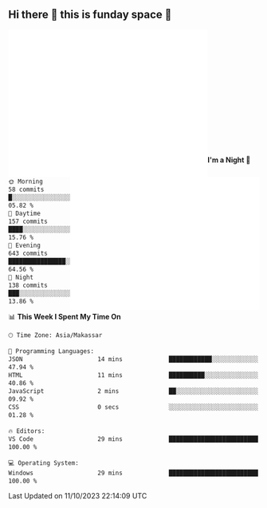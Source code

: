 ## Hi there 👋 this is funday space 🚀

<img align="left" width="400" alt="🌞" src="https://raw.githubusercontent.com/fhasnur/fhasnur/master/general.svg?token=ATQS65TR7ETTG5RLJUDIDBLBN34HE">
<img align="right" width="380" alt="🌞" src="https://raw.githubusercontent.com/fhasnur/fhasnur/master/statistics.svg?token=ATQS65TR7ETTG5RLJUDIDBLBN34HE">

<br><br><br><br><br><br><br><br><br><br><br><br><br><br>

<!--START_SECTION:waka-->
**I'm a Night 🦉** 

```text
🌞 Morning                58 commits          █░░░░░░░░░░░░░░░░░░░░░░░░   05.82 % 
🌆 Daytime                157 commits         ████░░░░░░░░░░░░░░░░░░░░░   15.76 % 
🌃 Evening                643 commits         ████████████████░░░░░░░░░   64.56 % 
🌙 Night                  138 commits         ███░░░░░░░░░░░░░░░░░░░░░░   13.86 % 
```


📊 **This Week I Spent My Time On** 

```text
🕑︎ Time Zone: Asia/Makassar

💬 Programming Languages: 
JSON                     14 mins             ████████████░░░░░░░░░░░░░   47.94 % 
HTML                     11 mins             ██████████░░░░░░░░░░░░░░░   40.86 % 
JavaScript               2 mins              ██░░░░░░░░░░░░░░░░░░░░░░░   09.92 % 
CSS                      0 secs              ░░░░░░░░░░░░░░░░░░░░░░░░░   01.28 % 

🔥 Editors: 
VS Code                  29 mins             █████████████████████████   100.00 % 

💻 Operating System: 
Windows                  29 mins             █████████████████████████   100.00 % 
```


 Last Updated on 11/10/2023 22:14:09 UTC
<!--END_SECTION:waka-->
